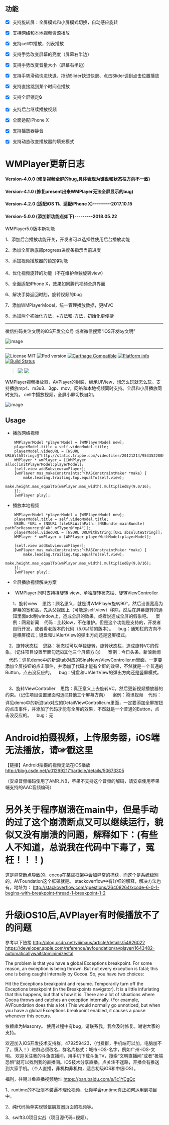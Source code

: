 ## 功能
- [x] 支持旋转屏：全屏模式和小屏模式切换，自动感应旋转
- [x] 支持网络和本地视频资源播放
- [x] 支持cell中播放，列表播放
- [x] 支持手势改变屏幕的亮度（屏幕右半边）
- [x] 支持手势改变音量大小（屏幕右半边）
- [x] 支持手势滑动快进快退、拖动Slider快进快退、点击Slider调到点击位置播放
- [x] 支持直接跳到某个时间点播放
- [x] 支持全屏锁定🔒
- [x] 支持后台继续播放视频
- [x] 全面适配iPhone X
- [x] 支持播放器静音
- [x] 支持动态改变播放器的填充模式


# WMPlayer更新日志

#### Version-4.0.0 (修复视频全屏的bug,具体表现为键盘和状态栏方向不一致)
#### Version-4.1.0 (修复present出来WMPlayer无法全屏显示的bug)
#### Version-4.2.0 (适配iOS 11、适配iPhone X)---------2017.10.15
#### Version-5.0.0 (添加新功能点如下)---------2018.05.22

WMPlayer5.0版本新功能

1、添加后台播放功能开关，开发者可以选择性使用后台播放功能

2、添加全屏后底部progress进度条指示当前进度

3、添加视频播放器的锁定🔒功能

4、优化视频旋转的功能（不在维护单独旋转view）

5、全面适配iPhone X，效果如同腾讯视频全屏界面

6、解决手势返回时刻，旋转视频的bug

7、添加WMPlayerModel，统一管理播放数据，更MVC

8、添加两个初始化方法，+方法和-方法，初始化更便捷


---
微信扫码关注文明的iOS开发公众号
或者微信搜索“iOS开发by文明”

![image](https://github.com/zhengwenming/WMPlayer/blob/master/PlayerDemo/gzh.jpg)

---
![License MIT](https://img.shields.io/github/license/mashape/apistatus.svg?maxAge=2592000)
![Pod version](https://img.shields.io/cocoapods/v/WMPlayer.svg?style=flat)
[![Carthage Compatible](https://img.shields.io/badge/Carthage-compatible-4BC51D.svg?style=flat)](https://github.com/Carthage/Carthage)
[![Platform info](https://img.shields.io/cocoapods/p/WMPlayer.svg?style=flat)](http://cocoadocs.org/docsets/WMPlayer)
[![Build Status](https://api.travis-ci.org/WMPlayer/WMPlayer.svg?branch=master)](https://travis-ci.org/WMPlayer/WMPlayer)

>![](./Res/修复cocopods拉取xib文件失败1.png)
>![](./Res/修复cocopods拉取xib文件失败2.png)

WMPlayer视频播放器，AVPlayer的封装，继承UIView，想怎么玩就怎么玩。支持播放mp4、m3u8、3gp、mov，网络和本地视频同时支持。全屏和小屏播放同时支持。
cell中播放视频，全屏小屏切换自如。

![image](https://github.com/zhengwenming/WMPlayer/blob/master/PlayerDemo/WMPlayer.gif)   

## Usage

* 播放网络视频

```
    WMPlayerModel *playerModel = [WMPlayerModel new];
    playerModel.title = self.videoModel.title;
    playerModel.videoURL = [NSURL URLWithString:@"http://static.tripbe.com/videofiles/20121214/9533522808.f4v.mp4"];
    WMPlayer * wmPlayer = [[WMPlayer alloc]initPlayerModel:playerModel];
    [self.view addSubview:wmPlayer];
    [wmPlayer mas_makeConstraints:^(MASConstraintMaker *make) {
        make.leading.trailing.top.equalTo(self.view);
        make.height.mas_equalTo(wmPlayer.mas_width).multipliedBy(9.0/16);
    }];
    [wmPlayer play];
```

* 播放本地视频

```
    WMPlayerModel *playerModel = [WMPlayerModel new];
    playerModel.title = self.videoModel.title;
    NSURL *URL = [NSURL fileURLWithPath:[[NSBundle mainBundle] pathForResource:@"4k" ofType:@"mp4"]];
    playerModel.videoURL = [NSURL URLWithString:[URL absoluteString]];
    WMPlayer * wmPlayer = [WMPlayer playerWithModel:playerModel];        
    [self.view addSubview:wmPlayer];
    [wmPlayer mas_makeConstraints:^(MASConstraintMaker *make) {
        make.leading.trailing.top.equalTo(self.view);
        make.height.mas_equalTo(wmPlayer.mas_width).multipliedBy(9.0/16);
    }];
    [wmPlayer play]; 
```    
  
 
 
* 全屏播放视频解决方案

*   WMPlayer 同时支持持旋转 view、单独旋转状态栏、旋转ViewController
  
  
  
    1、旋转view
    思路：顾名思义，就是讲WMPlayer旋转90°，然后设置宽高为屏幕的宽和高，先从父视图上（可能是self.view）移除，然后在屏幕旋转的通知里面add到window上，造成全屏的效果，或者说造成全屏的假象吧。
    案例：网易新闻
    代码：比较low，不在维护。但是这个功能是支持的，开发者自行开发，或者看老版本的代码（5.0以前的版本）。
    bug：通知栏的方向不是横屏模式；键盘和UIAlertView的弹出方向还是竖屏模式。
 
 
    2、旋转状态栏
    思路：状态栏可以单独旋转，旋转状态栏，造成旋转VC的假象。（记住项目设置里面勾选☑️其他三个屏幕方向）
    案例：今日头条、新浪新闻
    代码：详见demo中的新浪tab对应的SinaNewsViewController.m里面，一定要添加全屏按钮的点击事件，并添加了代码才能有全屏的效果，不然就是一个普通的Button，点击没反应的。
    bug：键盘和UIAlertView的弹出方向还是竖屏模式。
    
    
    3、旋转ViewController
    思路：真正意义上去旋转VC，然后更新视频播放器的约束。（记住项目设置里面勾选☑️其他三个屏幕方向）
    案例：腾讯视频
    代码：详见demo中的新浪tab对应的DetailViewController.m里面，一定要添加全屏按钮的点击事件，并添加了代码才能有全屏的效果，不然就是一个普通的Button，点击没反应的。
    bug：无
  
# Android拍摄视频，上传服务器，iOS端无法播放，请☞戳这里
【链接】Android拍摄的视频无法在iOS播放
http://blog.csdn.net/u012992171/article/details/50673305 

（安卓音频编码使用了AMR_NB，苹果不支持这个音频的解码，请安卓使用苹果端支持的AAC音频编码）

    
# 另外关于程序崩溃在main中，但是手动的过了这个崩溃断点又可以继续运行，貌似又没有崩溃的问题，解释如下：(有些人不知道，总说我在代码中下毒了，冤枉！！！)
这是异常断点导致的，cocoa在某些框架中会加异常的捕获，而这个是系统级别的，AVFoundation这个框架就是。
stackoverflow中有详细的解释，解决方法也有。地址为：
http://stackoverflow.com/questions/26408264/xcode-6-0-1-begins-with-breakpoint-thread-1-breakpoint-1-2


# 升级iOS10后,AVPlayer有时候播放不了的问题
参考以下链接
http://blog.csdn.net/viiimaus/article/details/54926022
https://developer.apple.com/reference/avfoundation/avplayer/1643482-automaticallywaitstominimizestal


The problem is that you have a global Exceptions breakpoint. For some reason, an exception is being thrown. But not every exception is fatal; this one is being caught internally by Cocoa. So, you have two choices:

Hit the Exceptions breakpoint and resume.
Temporarily turn off the Exceptions breakpoint (in the Breakpoints navigator).
It is a little infuriating that this happens, but that's how it is. There are a lot of situations where Cocoa throws and catches an exception internally. (For example, AVFoundation does this a lot.) This would normally go unnoticed, but when you have a global Exceptions breakpoint enabled, it causes a pause whenever this occurs.

依赖库为Masonry。
使用过程中有bug，请联系我，我会及时修复。谢谢大家的支持。

欢迎加入iOS开发技术支持群，479259423，（付费群，手机端可以加，电脑加不了。慎入！）进群必须改名，群名片格式：城市-iOS-名字，例如广州-iOS-文明。
欢迎关注我的斗鱼直播间，用手机下载斗鱼TV，搜索“文明直播间”或者“极端恐惧”就可以找到我的直播间。iOS技术分享直播。点关注不迷路，开播会有推送到大家手机。（个人直播，非机构非机构，适合初级iOS和中级iOS）。
 
福利，往期斗鱼直播视频地址  https://pan.baidu.com/s/1c1YCgQc

1、runtime的不扯淡不装逼不理论视频，让你学会runtime真正如何运用到项目中。

2、纯代码简单实现微信朋友圈页面的视频等。

3、swift3.0项目实战（项目源代码+视频）。
